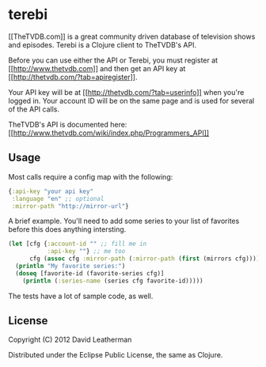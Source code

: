 # terebi

[[TheTVDB.com]] is a great community driven database of television shows and episodes.  Terebi is a Clojure client to TheTVDB's API.

Before you can use either the API or Terebi, you must register at [[http://www.thetvdb.com]] and then get an API key at [[http://thetvdb.com/?tab=apiregister]].  

Your API key will be at [[http://thetvdb.com/?tab=userinfo]] when you're logged in.  Your account ID will be on the same page and is used for several of the API calls.

TheTVDB's API is documented here: [[http://www.thetvdb.com/wiki/index.php/Programmers_API]]

## Usage

Most calls require a config map with the following:
```clj
{:api-key "your api key"
 :language "en" ;; optional
 :mirror-path "http://mirror-url"}
```

A brief example.  You'll need to add some series to your list of favorites before this does anything intersting.

```clj
(let [cfg {:account-id "" ;; fill me in
           :api-key ""} ;; me too
      cfg (assoc cfg :mirror-path (:mirror-path (first (mirrors cfg))))]
  (println "My favorite series:")
  (doseq [favorite-id (favorite-series cfg)]
    (println (:series-name (series cfg favorite-id)))))
```

The tests have a lot of sample code, as well.

## License

Copyright (C) 2012 David Leatherman

Distributed under the Eclipse Public License, the same as Clojure.

